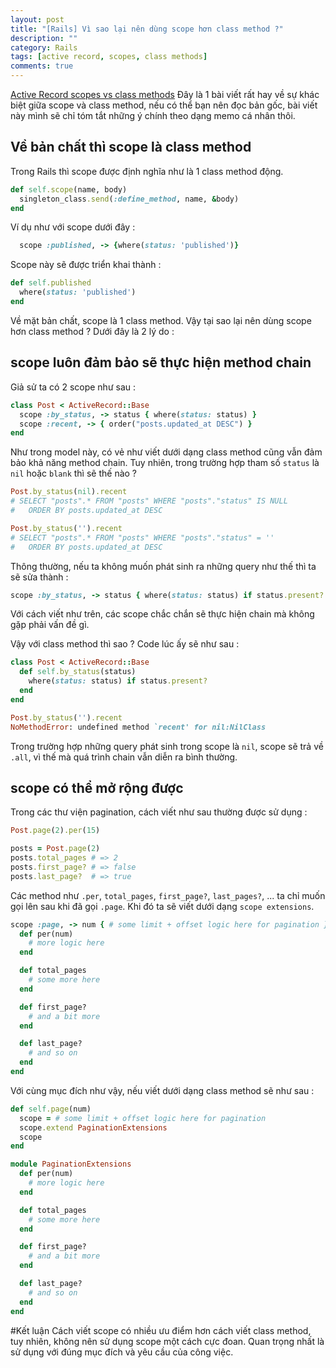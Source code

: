 ```yaml
---
layout: post
title: "[Rails] Vì sao lại nên dùng scope hơn class method ?"
description: ""
category: Rails
tags: [active record, scopes, class methods]
comments: true
---
```


[Active Record scopes vs class methods](http://blog.plataformatec.com.br/2013/02/active-record-scopes-vs-class-methods/)
Đây là 1 bài viết rất hay về sự khác biệt giữa scope và class method, nếu có thể bạn nên đọc bản gốc, bài viết này mình sẽ chỉ tóm tắt những ý chính theo dạng memo cá nhân thôi.

<!-- more -->

## Về bản chất thì scope là class method
Trong Rails thì scope được định nghĩa như là 1 class method động.

```ruby
def self.scope(name, body)
  singleton_class.send(:define_method, name, &body)
end
```

Ví dụ như với scope dưới đây :

```ruby
  scope :published, -> {where(status: 'published')}
```

Scope này sẽ được triển khai thành :

```ruby
def self.published
  where(status: 'published')
end
```

Về mặt bản chất, scope là 1 class method. Vậy tại sao lại nên dùng scope hơn class method ? Dưới đây là 2 lý do :

## scope luôn đảm bảo sẽ thực hiện method chain
Giả sử ta có 2 scope như sau :

```ruby
class Post < ActiveRecord::Base
  scope :by_status, -> status { where(status: status) }
  scope :recent, -> { order("posts.updated_at DESC") }
end
```

Như trong model này, có vẻ như viết dưới dạng class method cũng vẫn đảm bảo khả năng method chain.  Tuy nhiên, trong trường hợp tham số `status` là `nil` hoặc `blank` thì sẽ thế nào ?

```ruby
Post.by_status(nil).recent
# SELECT "posts".* FROM "posts" WHERE "posts"."status" IS NULL
#   ORDER BY posts.updated_at DESC

Post.by_status('').recent
# SELECT "posts".* FROM "posts" WHERE "posts"."status" = ''
#   ORDER BY posts.updated_at DESC
```

Thông thường, nếu ta không muốn phát sinh ra những query như thế thì ta sẽ sửa thành :

```ruby
scope :by_status, -> status { where(status: status) if status.present? }
```

Với cách viết như trên, các scope chắc chắn sẽ thực hiện chain mà không gặp phải vấn đề gì.

Vậy với class method thì sao ? Code lúc ấy sẽ như sau :

```ruby
class Post < ActiveRecord::Base
  def self.by_status(status)
    where(status: status) if status.present?
  end
end

Post.by_status('').recent
NoMethodError: undefined method `recent' for nil:NilClass
```

Trong trường hợp những query phát sinh trong scope là `nil`, scope sẽ trả về `.all`, vì thế mà quá trình chain vẫn diễn ra bình thường.

## scope có thể mở rộng được
Trong các thư viện pagination, cách viết như sau thường được sử dụng :

```ruby
Post.page(2).per(15)

posts = Post.page(2)
posts.total_pages # => 2
posts.first_page? # => false
posts.last_page?  # => true
```

Các method như `.per`, `total_pages`, `first_page?`, `last_pages?`, ... ta chỉ muốn gọi lên sau khi đã gọi `.page`. Khi đó ta sẽ viết dưới dạng `scope extensions`.

```ruby
scope :page, -> num { # some limit + offset logic here for pagination } do
  def per(num)
    # more logic here
  end

  def total_pages
    # some more here
  end

  def first_page?
    # and a bit more
  end

  def last_page?
    # and so on
  end
end
```

Với cùng mục đích như vậy, nếu viết dưới dạng class method sẽ như sau :

```ruby
def self.page(num)
  scope = # some limit + offset logic here for pagination
  scope.extend PaginationExtensions
  scope
end

module PaginationExtensions
  def per(num)
    # more logic here
  end

  def total_pages
    # some more here
  end

  def first_page?
    # and a bit more
  end

  def last_page?
    # and so on
  end
end
```

#Kết luận
Cách viết scope có nhiều ưu điểm hơn cách viết class method, tuy nhiên, không nên sử dụng scope một cách cực đoan. Quan trọng nhất là sử dụng với đúng mục đích và yêu cầu của công việc.

